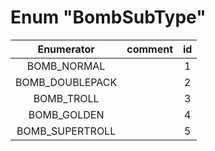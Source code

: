 # Enum "BombSubType"
|Enumerator|comment|id|
|:--:|:--:|:--:|
| BOMB_NORMAL |  | 1 |
| BOMB_DOUBLEPACK |  | 2 |
| BOMB_TROLL |  | 3 |
| BOMB_GOLDEN |  | 4 |
| BOMB_SUPERTROLL |  | 5 |
